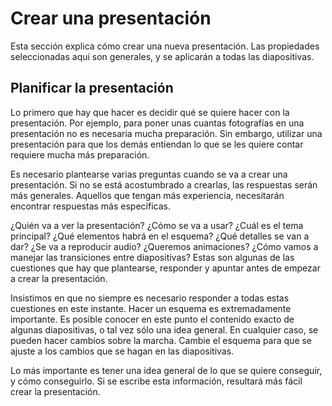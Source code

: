 
# Crear una presentación

Esta sección explica cómo crear una nueva presentación. Las propiedades seleccionadas aquí son generales, y se aplicarán a todas las diapositivas.<a name="__RefHeading__23833_1264164872" style="font-size: 1.5em; background-color: #ffffff;"></a>

## Planificar la presentación

Lo primero que hay que hacer es decidir qué se quiere hacer con la presentación. Por ejemplo, para poner unas cuantas fotografías en una presentación no es necesaria mucha preparación. Sin embargo, utilizar una presentación para que los demás entiendan lo que se les quiere contar requiere mucha más preparación.

Es necesario plantearse varias preguntas cuando se va a crear una presentación. Si no se está acostumbrado a crearlas, las respuestas serán más generales. Aquellos que tengan más experiencia, necesitarán encontrar respuestas más específicas.

¿Quién va a ver la presentación? ¿Cómo se va a usar? ¿Cuál es el tema principal? ¿Qué elementos habrá en el esquema? ¿Qué detalles se van a dar? ¿Se va a reproducir audio? ¿Queremos animaciones? ¿Cómo vamos a manejar las transiciones entre diapositivas? Estas son algunas de las cuestiones que hay que plantearse, responder y apuntar antes de empezar a crear la presentación.

Insistimos en que no siempre es necesario responder a todas estas cuestiones en este instante. Hacer un esquema es extremadamente importante. Es posible conocer en este punto el contenido exacto de algunas diapositivas, o tal vez sólo una idea general. En cualquier caso, se pueden hacer cambios sobre la marcha. Cambie el esquema para que se ajuste a los cambios que se hagan en las diapositivas.

Lo más importante es tener una idea general de lo que se quiere conseguir, y cómo conseguirlo. Si se escribe esta información, resultará más fácil crear la presentación.

